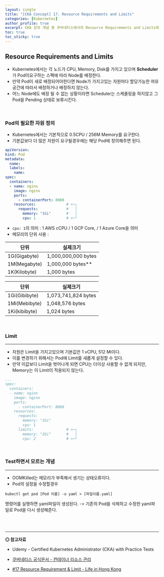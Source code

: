 ```yaml
---
layout: single
title: "[CKA Concept] 17. Resource Requirements and Limits"
categories: [Kubernetes]
author_profile: true
excerpt: CKA 강의 개념 중 쿠버네티스에서의 Resource Requirements and Limits에 대해 정리한다. 
toc: true
toc_sticky: true
---
```


## Resource Requirements and Limits
- Kubernetes에서는 각 노드가 CPU, Memory, Disk를 가지고 있으며 **Scheduler**가 Pod이요구하는 스펙에 따라 Node를 배정한다.
- 만약 Pod이 새로 배정되어야한다면 Node가 가지고있는 자원마다 할당가능한 여유공간에 따라서 배정하거나 배정하지 않는다.
- 어느 Node에도 배정 될 수 없는 상황이라면 Scheduler는 스케줄링을 하지않고 그 Pod을 Pending 상태로 보류시킨다.

<br>

### Pod의 필요한 자원 정의
- Kubernetes에서는 기본적으로 0.5CPU / 256M Memory를 요구한다.
- 기본값보다 더 많은 자원이 요구될경우에는 해당 Pod에 정의해주면 된다.

```yaml
apiVersion:
kind: Pod
metadata:
  name:
  labels:
    name: 
spec:
  containers:
  - name: nginx
    image: nginx
    ports:
      - containerPort: 8080
    resources:              # <─┐
      requests:             #   │
        memory: "1Gi"       #   │
        cpu: 1              # <─┘  
```
- ```cpu: 1```의 의미 : 1 AWS cCPU / 1 GCP Core, / 1 Azure Core을 의미
- 메모리의 단위 사용 : 

|단위|실제크기|
|-|-|
|1G(Gigabyte)|1,000,000,000 bytes|
|1M(Megabyte)|1,000,000 bytes**|**
|1K(Kilobyte)|1,000 bytes|

|단위|실제크기|
|-|-|
|1Gi(Gibibyte)|1,073,741,824 bytes|
|1Mi(Mebibyte)|1,048,576 bytes|
|1Ki(kibibyte)|1,024 bytes|

<br>

### Limit
-------------------
- 자원은 Limit을 가지고있으며 기본값은 1 vCPU, 512 Mi이다.
- 이를 변경하기 위해서는 Pod에 Limit를 새롭게 설정할 수 있다.
- 만약 이값보다 Limit을 벗어나게 되면 CPU는 더이상 사용할 수 없게 되지만, Memory는 이 Limit이 적용되지 않는다.

```yaml
...
spec:
  containers:
  - name: nginx
    image: nginx
    ports:
      - containerPort: 8080
    resources:              
      requests:             
        memory: "1Gi"       
        cpu: 1                
      limits:               # <─┐
        memory: "2Gi"       #   │
        cpu: 2              # <─┘
```
<br>

### Test하면서 모르는 개념
----------------
- OOMKilled는 메모리가 부족해서 생기는 상태오류이다.
- Pod의 설정을 수정할경우

```shell
kubectl get pod [Pod 이름] -o yaml > [파일이름.yaml]
```
명령어를 실행하면 yaml파일이 생성된다.
-> 기존의 Pod을 삭제하고 수정한 yaml파일로 Pod을 다시 생성해준다.


<br>
<br>

------------------
**◎ 참고자료**
- Udemy - Certified Kubernetes Administrator (CKA) with Practice Tests

- [쿠버네티스 공식문서 - 컨테이너 리소스 관리](https://kubernetes.io/ko/docs/concepts/configuration/manage-resources-containers/)

- [#17 Resource Requirement & Limit - Life in Hong Kong](https://blog.naver.com/ijoos/222160395338)





